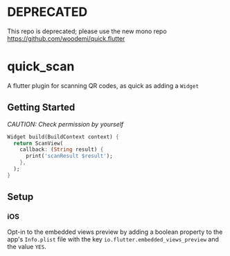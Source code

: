 # DEPRECATED

This repo is deprecated; please use the new mono repo https://github.com/woodemi/quick.flutter

# quick_scan

A flutter plugin for scanning QR codes, as quick as adding a `Widget`

## Getting Started

*CAUTION: Check permission by yourself*

```dart
Widget build(BuildContext context) {
  return ScanView(
    callback: (String result) {
      print('scanResult $result');
    },
  );
}
```

## Setup

### iOS

Opt-in to the embedded views preview by adding a boolean property to the app's `Info.plist` file with the key `io.flutter.embedded_views_preview` and the value `YES`.
